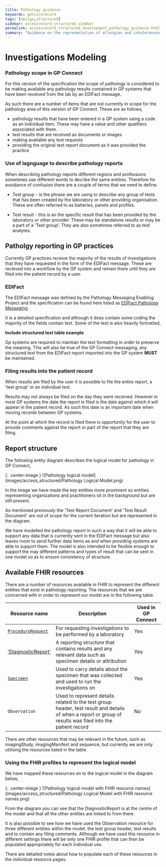 ```yaml
---
title: Pathology guidance
keywords: getcarerecord
tags: [design,structured]
sidebar: accessrecord_structured_sidebar
permalink: accessrecord_structured_development_pathology_guidance.html
summary: "Guidance on the representation of allergies and intolerances in GP Connect"
---
```


# Investigations Modeling

### Pathology scope in GP Connect

For this version of the specification the scope of pathology is considered to be making available any pathology results contained in GP systems that have been received from the lab by an EDIFact message.

As such there are a number of items that are not currently in scope for the pathology area of this version of GP Connect. These are as follows,

* pathology results that have been entered in a GP system using a code as an individual item. These may have a value and other qualifiers associated with them. 
* test results that are received as documents or images
* making available any test requests
* providing the original test report document as it was provided the practice

### Use of lagnguage to describe pathology reports

When describing pathology reports different regions and professions sometimes use different words to decribe the same entities. Therefore for avoidance of confusion there are a couple of terms that we need to define.

* Test group - is the phrase we are using to describe any group of tests that has been created by the laboratory or other providing organisation. These are often referred to as batteries, panels and profiles.

* Test result - this is an the specific result that has been provided by the laboratory or other provider. These may be standalone results or may be a part of a 'Test group'. They are also sometimes referred to as test analytes.

## Patholgy reporting in GP practices

Currently GP practices receive the majority of the results of investigations that they have requested in the form of the EDIFact message. These are recieved into a workflow by the GP system and remain there until they are filed into the patient record by a user. 

### EDIFact

The EDIFact message was defined by the Pathology Messaging Enabling Project and the specification can be found here listed as [EDIFact Pathology Messaging](https://digital.nhs.uk/data-and-information/information-standards/information-standards-and-data-collections-including-extractions/publications-and-notifications/standards-and-collections).

It is a detailed specification and although it does contain some coding the majority of the fields contain text. Some of the text is also heavily formatted,

**Include structured text table example**

Gp systems are required to maintian the text formatting in order to preserve the meaning. This will also be true of the GP Connect messaging, any structured text from the EDIFact report imported into the GP system **MUST** be maintained.

### Filing results into the patient record

When results are filed by the user it is possible to file the entire report, a 'test group' or an individual test.

Results may not always be filed on the day they were received. However in most GP systems the date the report is filed is the date against which it will appear in the patient record. As such this date is an important date when moving records between GP systems. 

At the point at which the record is filed there is opportunity for the user to provide comments against the report or part of the report that they are filing.

## Report structure

The following entity diagram describes the logical model for pathology in GP Connect, 

{: .center-image }
![Pathology logical model](images/access_structured/Pathology Logical Model.png)

In the image we have made the key entities more prominent so entities representing organizations and practitioners sit in the background but are still present.

As mentioned previously the 'Test Report Document' and 'Test Result Document' are out of scope for the current iteration but are represented in the diagram. 

We have modelled the pathology report in such a way that it will be able to support any data that is currently sent in the EDIFact message but also leaves room to send further data items as and when providing systems are able to support them. The model is also intended to be flexible enough to support the may different patterns and types of result that can be sent in one model so as to ensure consistency of structure.

## Available FHIR resources

There are a number of resources available in FHIR to represent the different entities that exist in pathology reporting. The resources that we are concerned with in order to represent our model are in the following table.

| Resource name       | Description | Used in GP Connect |
|---------------------|-------------------| ----------|
| [`ProcedureRequest`](accessrecord_structured_development_ProcedureRequest.html) | For requesting investigations to be performed by a laboratory | Yes |
| ['DiagnosticReport'](accessrecord_structured_development_DiagnosticReport.html) | A reporting structure that contains results and any relevant data such as specimen details or attribution | Yes |
| [`Specimen`](accessrecord_structured_development_Specimen.html) | Used to carry details about the specimen that was collected and used to run the investigations on | Yes |
| `Observation` | Used to represent details related to the test group header, test result and details of when a report or group of results was filed into the patient record| No |

There are other resources that may be relevant in the future, such as imagingStudy, imagingManifest and sequence, but currently we are only utilising the resources listed in the table.

### Using the FHIR profiles to represent the logical model 

We have mapped these resources on to the logical model in the diagram below,

{: .center-image }
![Pathology logical model with FHIR resource names](images/access_structured/Pathology Logical Model with FHIR resource names.png)

From the diagram you can see that the DiagnosticReport is at the centre of the model and that all the other entities are linked to from there. 

It is also possible to see how we have used the Observation resource for three different entities within the model. the test group header, test results and to contain any filing comments. Although we have used this resource in different settings there will be only one FHIR profile that can then be populated appropriately for each individual use.

There are detailed notes about how to populate each of these resources in the individual resource pages.




